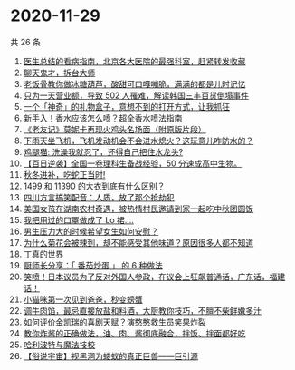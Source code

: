 # 2020-11-29

共 26 条

<!-- BEGIN ZHIHUVIDEO -->
<!-- 最后更新时间 Sun Nov 29 2020 15:05:59 GMT+0800 (CST) -->
1. [医生总结的看病指南，北京各大医院的最强科室，赶紧转发收藏](https://www.zhihu.com/zvideo/1316166336116781056)
1. [聊天鬼才，拆台大师](https://www.zhihu.com/zvideo/1316044112568004608)
1. [老饭骨教你做冰糖葫芦，酸甜可口嘎嘣脆，满满的都是儿时记忆](https://www.zhihu.com/zvideo/1316135156043309056)
1. [只为一天营业额，导致 502 人罹难，解读韩国三丰百货倒塌事件](https://www.zhihu.com/zvideo/1314876448067411968)
1. [一个「神奇」的礼物盒子，意想不到的打开方式，让我抓狂](https://www.zhihu.com/zvideo/1314896959414050816)
1. [新手入！香水应该怎么喷？超全香水喷法指南](https://www.zhihu.com/zvideo/1315370776745070592)
1. [《老友记》莫妮卡再现火鸡头名场面（附原版片段）](https://www.zhihu.com/zvideo/1315710101341745152)
1. [下雨天坐飞机，飞机发动机会不会进水熄火？这玩意儿咋防水的？](https://www.zhihu.com/zvideo/1316084466331590656)
1. [鸡腿猫: 洗澡我就忍了，还得自己把住水龙头?](https://www.zhihu.com/zvideo/1315694373623861248)
1. [【百日逆袭】全国一卷理科生备战经验，50 分速成高中生物。](https://www.zhihu.com/zvideo/1315657984442769408)
1. [秋冬进补，吃蛇正当时!](https://www.zhihu.com/zvideo/1315995324779728896)
1. [1499 和 11390 的大衣到底有什么区别？](https://www.zhihu.com/zvideo/1315745992583618560)
1. [四川方言搞笑配音：人质，放了那个抢劫犯](https://www.zhihu.com/zvideo/1315252244481019904)
1. [美国女孩在湖南农村奇遇，被热情村民邀请到家一起吃中秋团圆饭](https://www.zhihu.com/zvideo/1315989617142161408)
1. [我把用过的口罩做成了 Lo 裙....](https://www.zhihu.com/zvideo/1315069681531645952)
1. [男生压力大的时候希望女生如何安慰？](https://www.zhihu.com/zvideo/1315694582886182912)
1. [为什么菊花会被辣到，却不能感受其他味道？原因很多人都不知道](https://www.zhihu.com/zvideo/1316070516307337216)
1. [丁真的世界](https://www.zhihu.com/zvideo/1315813149224497152)
1. [厨师长分享：「 番茄炒蛋 」 的 6 种做法](https://www.zhihu.com/zvideo/1315985176045027328)
1. [笑喷！日本议员为了反对外国人参政，在议会上狂飙普通话，广东话，福建话！](https://www.zhihu.com/zvideo/1315746273249587200)
1. [小猫咪第一次见到爸爸，秒变螃蟹](https://www.zhihu.com/zvideo/1315675424962740224)
1. [调牛肉馅，最忌直接放盐和料酒，大厨教你技巧，不膻不柴鲜嫩多汁](https://www.zhihu.com/zvideo/1316027801111973888)
1. [如何评价金凯瑞的喜剧天赋？演憨憨救生员笑果炸裂](https://www.zhihu.com/zvideo/1314382167238066176)
1. [教你炸酱的正确做法，油、肉、酱彻底融合，拌饭、拌面都好吃](https://www.zhihu.com/zvideo/1316039054978973696)
1. [哈利波特与魔法技校](https://www.zhihu.com/zvideo/1315764463610257408)
1. [【俗说宇宙】视黑洞为蝼蚁的真正巨兽——巨引源](https://www.zhihu.com/zvideo/1315473801439182848)
<!-- END ZHIHUVIDEO -->
